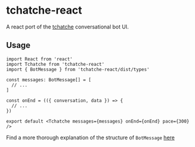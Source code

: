 # tchatche-react

A react port of the [tchatche](https://www.npmjs.com/package/tchatche) conversational bot UI.

## Usage

```tsx
import React from 'react'
import Tchatche from 'tchatche-react'
import { BotMessage } from 'tchatche-react/dist/types'

const messages: BotMessage[] = [
  // ...
]

const onEnd = (({ conversation, data }) => {
  // ...
})

export default <Tchatche messages={messages} onEnd={onEnd} pace={300} />
```

Find a more thorough explanation of the structure of `BotMessage` [here](https://www.npmjs.com/package/tchatche)